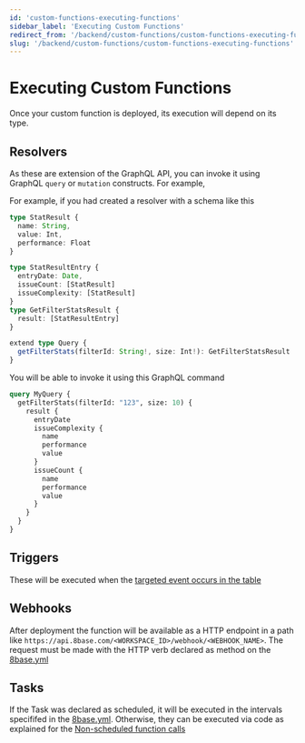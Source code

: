 ```yaml
---
id: 'custom-functions-executing-functions'
sidebar_label: 'Executing Custom Functions'
redirect_from: '/backend/custom-functions/custom-functions-executing-functions'
slug: '/backend/custom-functions/custom-functions-executing-functions'
---
```


# Executing Custom Functions

Once your custom function is deployed, its execution will depend on its type.

## Resolvers
As these are extension of the GraphQL API, you can invoke it using GraphQL `query` or `mutation` constructs. For example, 

For example, if you had created a resolver with a schema like this
```typescript
type StatResult {
  name: String,
  value: Int,
  performance: Float
}

type StatResultEntry {
  entryDate: Date,
  issueCount: [StatResult]
  issueComplexity: [StatResult]
}
type GetFilterStatsResult {
  result: [StatResultEntry]
}

extend type Query {
  getFilterStats(filterId: String!, size: Int!): GetFilterStatsResult
}

```
You will be able to invoke it using this GraphQL command
```graphql
query MyQuery {
  getFilterStats(filterId: "123", size: 10) {
    result {
      entryDate
      issueComplexity {
        name
        performance
        value
      }
      issueCount {
        name
        performance
        value
      }
    }
  }
}
```

## Triggers

These will be executed when the [targeted event occurs in the table](/projects/backend/custom-functions/triggers#8baseyml)

## Webhooks

After deployment the function will be available as a HTTP endpoint in a path like `https://api.8base.com/<WORKSPACE_ID>/webhook/<WEBHOOK_NAME>`. The request must be made with the HTTP verb declared as method on the [8base.yml](/projects/backend/custom-functions/webhooks#8baseyml-declaration)

## Tasks

If the Task was declared as scheduled, it will be executed in the intervals specififed in the [8base.yml](/projects/backend/custom-functions/tasks#8baseyml). Otherwise, they can be executed via code as explained for the  [Non-scheduled function calls](/projects/backend/custom-functions/tasks#non-scheduled-function-calls)